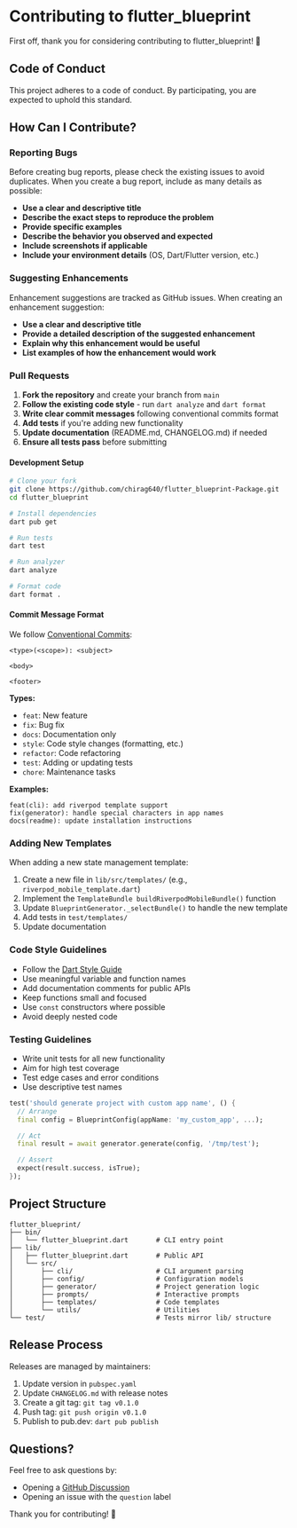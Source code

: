 # Contributing to flutter_blueprint

First off, thank you for considering contributing to flutter_blueprint! 🎉

## Code of Conduct

This project adheres to a code of conduct. By participating, you are expected to uphold this standard.

## How Can I Contribute?

### Reporting Bugs

Before creating bug reports, please check the existing issues to avoid duplicates. When you create a bug report, include as many details as possible:

- **Use a clear and descriptive title**
- **Describe the exact steps to reproduce the problem**
- **Provide specific examples**
- **Describe the behavior you observed and expected**
- **Include screenshots if applicable**
- **Include your environment details** (OS, Dart/Flutter version, etc.)

### Suggesting Enhancements

Enhancement suggestions are tracked as GitHub issues. When creating an enhancement suggestion:

- **Use a clear and descriptive title**
- **Provide a detailed description of the suggested enhancement**
- **Explain why this enhancement would be useful**
- **List examples of how the enhancement would work**

### Pull Requests

1. **Fork the repository** and create your branch from `main`
2. **Follow the existing code style** - run `dart analyze` and `dart format`
3. **Write clear commit messages** following conventional commits format
4. **Add tests** if you're adding new functionality
5. **Update documentation** (README.md, CHANGELOG.md) if needed
6. **Ensure all tests pass** before submitting

#### Development Setup

```bash
# Clone your fork
git clone https://github.com/chirag640/flutter_blueprint-Package.git
cd flutter_blueprint

# Install dependencies
dart pub get

# Run tests
dart test

# Run analyzer
dart analyze

# Format code
dart format .
```

#### Commit Message Format

We follow [Conventional Commits](https://www.conventionalcommits.org/):

```
<type>(<scope>): <subject>

<body>

<footer>
```

**Types:**

- `feat`: New feature
- `fix`: Bug fix
- `docs`: Documentation only
- `style`: Code style changes (formatting, etc.)
- `refactor`: Code refactoring
- `test`: Adding or updating tests
- `chore`: Maintenance tasks

**Examples:**

```
feat(cli): add riverpod template support
fix(generator): handle special characters in app names
docs(readme): update installation instructions
```

### Adding New Templates

When adding a new state management template:

1. Create a new file in `lib/src/templates/` (e.g., `riverpod_mobile_template.dart`)
2. Implement the `TemplateBundle buildRiverpodMobileBundle()` function
3. Update `BlueprintGenerator._selectBundle()` to handle the new template
4. Add tests in `test/templates/`
5. Update documentation

### Code Style Guidelines

- Follow the [Dart Style Guide](https://dart.dev/guides/language/effective-dart/style)
- Use meaningful variable and function names
- Add documentation comments for public APIs
- Keep functions small and focused
- Use `const` constructors where possible
- Avoid deeply nested code

### Testing Guidelines

- Write unit tests for all new functionality
- Aim for high test coverage
- Test edge cases and error conditions
- Use descriptive test names

```dart
test('should generate project with custom app name', () {
  // Arrange
  final config = BlueprintConfig(appName: 'my_custom_app', ...);

  // Act
  final result = await generator.generate(config, '/tmp/test');

  // Assert
  expect(result.success, isTrue);
});
```

## Project Structure

```
flutter_blueprint/
├── bin/
│   └── flutter_blueprint.dart       # CLI entry point
├── lib/
│   ├── flutter_blueprint.dart       # Public API
│   └── src/
│       ├── cli/                     # CLI argument parsing
│       ├── config/                  # Configuration models
│       ├── generator/               # Project generation logic
│       ├── prompts/                 # Interactive prompts
│       ├── templates/               # Code templates
│       └── utils/                   # Utilities
└── test/                            # Tests mirror lib/ structure
```

## Release Process

Releases are managed by maintainers:

1. Update version in `pubspec.yaml`
2. Update `CHANGELOG.md` with release notes
3. Create a git tag: `git tag v0.1.0`
4. Push tag: `git push origin v0.1.0`
5. Publish to pub.dev: `dart pub publish`

## Questions?

Feel free to ask questions by:

- Opening a [GitHub Discussion](https://github.com/chirag640/flutter_blueprint-Package/discussions)
- Opening an issue with the `question` label

Thank you for contributing! 🚀
